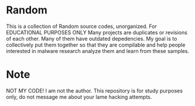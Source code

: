 # Random
This is a collection of Random source codes, unorganized. For EDUCATIONAL PURPOSES ONLY  Many projects are duplicates or revisions of each other. Many of them have outdated depedencies. My goal is to collectively put them together so that they are compilable and help people interested in malware research analyze them and learn from these samples.



# Note

NOT MY CODE! I am not the author. This repository is for study purposes only, do not message me about your lame hacking attempts.
